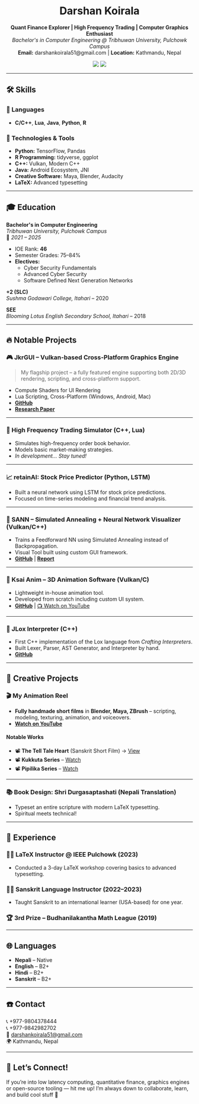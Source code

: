 <h1 align="center">Darshan Koirala</h1>
<p align="center">
  <strong>Quant Finance Explorer | High Frequency Trading | Computer Graphics Enthusiast</strong><br>
  <em>Bachelor's in Computer Engineering @ Tribhuwan University, Pulchowk Campus</em><br>
  <strong>Email:</strong> darshankoirala51@gmail.com | <strong>Location:</strong> Kathmandu, Nepal  
</p>

<p align="center">
  <a href="https://github.com/theanimatorspal"><img src="https://img.shields.io/badge/Github-theanimatorspal-black?style=flat&logo=github" /></a>
  <a href="https://youtube.com/koiralasanskrit"><img src="https://img.shields.io/badge/Youtube-KoiralaSanskrit-red?style=flat&logo=youtube" /></a>
</p>

---

## 🛠️ Skills

### 💬 Languages
- **C/C++**, **Lua**, **Java**, **Python**, **R**

### 🧰 Technologies & Tools
- **Python:** TensorFlow, Pandas
- **R Programming:** tidyverse, ggplot
- **C++:** Vulkan, Modern C++
- **Java:** Android Ecosystem, JNI
- **Creative Software:** Maya, Blender, Audacity
- **LaTeX:** Advanced typesetting

---

## 🎓 Education

**Bachelor's in Computer Engineering**  
*Tribhuwan University, Pulchowk Campus*  
📅 *2021 – 2025*  
- IOE Rank: **46**
- Semester Grades: 75–84%
- **Electives:**  
  - Cyber Security Fundamentals  
  - Advanced Cyber Security  
  - Software Defined Next Generation Networks

**+2 (SLC)**  
*Sushma Godawari College, Itahari* – 2020

**SEE**  
*Blooming Lotus English Secondary School, Itahari* – 2018

---

## 🔥 Notable Projects

### 🎮 JkrGUI – Vulkan-based Cross-Platform Graphics Engine
> My flagship project – a fully featured engine supporting both 2D/3D rendering, scripting, and cross-platform support.
- Compute Shaders for UI Rendering
- Lua Scripting, Cross-Platform (Windows, Android, Mac)
- **[GitHub](https://github.com/theanimatorspal/jkrgui)**  
- **[Research Paper](https://www.researchgate.net/publication/380632983_Application_of_Compute_Shaders_and_Viability_of_Hybrid_Mode_for_UI_Rendering)**

---

### 🧠 High Frequency Trading Simulator (C++, Lua)
- Simulates high-frequency order book behavior.
- Models basic market-making strategies.
- *In development... Stay tuned!*

---

### 📈 retainAI: Stock Price Predictor (Python, LSTM)
- Built a neural network using LSTM for stock price predictions.
- Focused on time-series modeling and financial trend analysis.

---

### 🧊 SANN – Simulated Annealing + Neural Network Visualizer (Vulkan/C++)
- Trains a Feedforward NN using Simulated Annealing instead of Backpropagation.
- Visual Tool built using custom GUI framework.
- **[GitHub](https://github.com/theanimatorspal/SANN)** | **[Report](https://www.researchgate.net/publication/380632886_Application_of_Simulated_Annealing_for_Training_Feed_Forward_Neural_Networks)**

---

### 🎥 Ksai Anim – 3D Animation Software (Vulkan/C)
- Lightweight in-house animation tool.
- Developed from scratch including custom UI system.
- **[GitHub](https://github.com/theanimatorspal/ksai_anim)** | [📺 Watch on YouTube](https://www.youtube.com/watch?v=CUaXP6BmwVE)

---

### 🧪 JLox Interpreter (C++)
- First C++ implementation of the Lox language from *Crafting Interpreters*.
- Built Lexer, Parser, AST Generator, and Interpreter by hand.
- **[GitHub](https://github.com/theanimatorspal/JLoxInCpp)**

---

## 🎨 Creative Projects

### 🎬 My Animation Reel
- **Fully handmade short films** in **Blender, Maya, ZBrush** – scripting, modeling, texturing, animation, and voiceovers.
- **[Watch on YouTube](https://youtu.be/6fLBsLer_oA)**

#### Notable Works
- 📽️ **The Tell Tale Heart** (Sanskrit Short Film) → [View](https://www.instagram.com/reel/Cpjph5Vo15l/)
- 📽️ **Kukkuta Series** – [Watch](https://youtu.be/Zypaw2MjV1w?list=PLBiLHNU_1jTfpwHE6VGjacnz8tS99toG2)
- 📽️ **Pipilika Series** – [Watch](https://youtu.be/1BJII1Z6WzU?list=PLBiLHNU_1jTdH2S45GhKDhvyZanUSIECJ)

---

### 📚 Book Design: Shri Durgasaptashati (Nepali Translation)
- Typeset an entire scripture with modern LaTeX typesetting.
- Spiritual meets technical!

---

## 🎤 Experience

### 👨‍🏫 LaTeX Instructor @ IEEE Pulchowk (2023)
- Conducted a 3-day LaTeX workshop covering basics to advanced typesetting.

### 🧘‍♂️ Sanskrit Language Instructor (2022–2023)
- Taught Sanskrit to an international learner (USA-based) for one year.

### 🏆 3rd Prize – Budhanilakantha Math League (2019)

---

## 🌐 Languages

- **Nepali** – Native  
- **English** – B2+  
- **Hindi** – B2+  
- **Sanskrit** – B2+  

---

## ☎️ Contact

📞 +977-9804378444  
📞 +977-9842982702  
📧 [darshankoirala51@gmail.com](mailto:darshankoirala51@gmail.com)  
🌍 Kathmandu, Nepal  

---

## 🙌 Let’s Connect!

If you’re into low latency computing, quantitative finance, graphics engines or open-source tooling — hit me up! I’m always down to collaborate, learn, and build cool stuff 🤝
